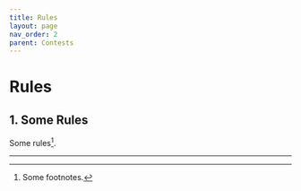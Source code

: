 ```yaml
---
title: Rules
layout: page
nav_order: 2
parent: Contests
---
```


# Rules

## 1. Some Rules

Some rules[^1].

----

[^1]: Some footnotes.